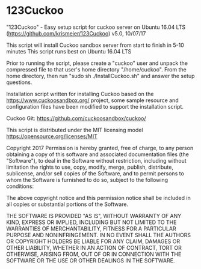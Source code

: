 # 123Cuckoo
"123Cuckoo" - Easy setup script for cuckoo server on Ubuntu 16.04 LTS (https://github.com/krismeier/123Cuckoo)
v5.0, 10/07/17

This script will install Cuckoo sandbox server from start to finish in 5-10 minutes
This script runs best on Ubuntu 16.04 LTS

Prior to running the script, please create a "cuckoo" user and unpack the compressed file to that user's home
directory "/home/cuckoo". From the home directory, then run "sudo sh ./InstallCuckoo.sh" and answer the setup
questions.

Installation script written for installing Cuckoo based on the https://www.cuckoosandbox.org/ project, 
some sample resource and configuration files have been modified to support the installation script.

Cuckoo Git: https://github.com/cuckoosandbox/cuckoo/

This script is distributed under the MIT licensing model https://opensource.org/licenses/MIT

Copyright 2017
Permission is hereby granted, free of charge, to any person obtaining a copy of this software and associated 
documentation files (the "Software"), to deal in the Software without restriction, including without limitation 
the rights to use, copy, modify, merge, publish, distribute, sublicense, and/or sell copies of the Software, 
and to permit persons to whom the Software is furnished to do so, subject to the following conditions:

The above copyright notice and this permission notice shall be included in all copies or 
substantial portions of the Software.

THE SOFTWARE IS PROVIDED "AS IS", WITHOUT WARRANTY OF ANY KIND, EXPRESS OR IMPLIED, INCLUDING 
BUT NOT LIMITED TO THE WARRANTIES OF MERCHANTABILITY, FITNESS FOR A PARTICULAR PURPOSE AND 
NONINFRINGEMENT. IN NO EVENT SHALL THE AUTHORS OR COPYRIGHT HOLDERS BE LIABLE FOR ANY CLAIM, 
DAMAGES OR OTHER LIABILITY, WHETHER IN AN ACTION OF CONTRACT, TORT OR OTHERWISE, ARISING FROM, 
OUT OF OR IN CONNECTION WITH THE SOFTWARE OR THE USE OR OTHER DEALINGS IN THE SOFTWARE.
